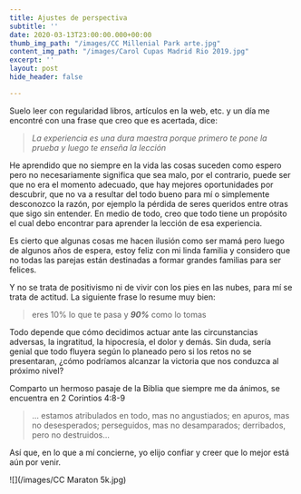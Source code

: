 ```yaml
---
title: Ajustes de perspectiva
subtitle: ''
date: 2020-03-13T23:00:00.000+00:00
thumb_img_path: "/images/CC Millenial Park arte.jpg"
content_img_path: "/images/Carol Cupas Madrid Rio 2019.jpg"
excerpt: ''
layout: post
hide_header: false

---
```

Suelo leer con regularidad libros, artículos en la web, etc. y un día me encontré con una frase que creo que es acertada, dice:

> _La experiencia es una dura maestra porque primero te pone la prueba y luego te enseña la lección_

He aprendido que no siempre en la vida las cosas suceden como espero pero no necesariamente significa que sea malo, por el contrario, puede ser que no era el momento adecuado, que hay mejores oportunidades por descubrir, que no va a resultar del todo bueno para mí o simplemente desconozco la razón, por ejemplo la pérdida de seres queridos entre otras que sigo sin entender. En medio de todo, creo que todo tiene un propósito el cual debo encontrar para aprender la lección de esa experiencia.

Es cierto que algunas cosas me hacen ilusión como ser mamá pero luego de algunos años de espera, estoy feliz con mi linda familia y considero que no todas las parejas están destinadas a formar grandes familias para ser felices.

Y no se trata de positivismo ni de vivir con los pies en las nubes, para mí se trata de actitud. La siguiente frase lo resume muy bien:

> eres 10% lo que te pasa y **_90%_** como lo tomas

Todo depende que cómo decidimos actuar ante las circunstancias adversas, la ingratitud, la hipocresía, el dolor y demás. Sin duda, sería genial que todo fluyera según lo planeado pero si los retos no se presentaran, ¿cómo podríamos alcanzar la victoria que nos conduzca al próximo nivel?

Comparto un hermoso pasaje de la Biblia que siempre me da ánimos, se encuentra en 2 Corintios 4:8-9

> ... estamos atribulados en todo, mas no angustiados; en apuros, mas no desesperados; perseguidos, mas no desamparados; derribados, pero no destruidos...

Así que, en lo que a mí concierne, yo elijo confiar y creer que lo mejor está aún por venir.

![](/images/CC Maraton 5k.jpg)